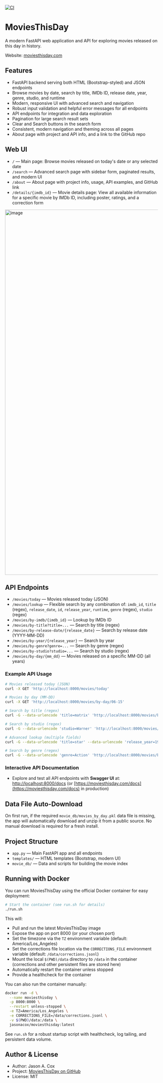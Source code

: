 [![CI](https://github.com/jasonacox/MoviesThisDay/actions/workflows/python-app.yml/badge.svg?branch=main)](https://github.com/jasonacox/MoviesThisDay/actions/workflows/python-app.yml)

# MoviesThisDay

A modern FastAPI web application and API for exploring movies released on this day in history.

Website: [moviesthisday.com](https://moviesthisday.com)

## Features
- FastAPI backend serving both HTML (Bootstrap-styled) and JSON endpoints
- Browse movies by date, search by title, IMDb ID, release date, year, genre, studio, and runtime
- Modern, responsive UI with advanced search and navigation
- Robust input validation and helpful error messages for all endpoints
- API endpoints for integration and data exploration
- Pagination for large search result sets
- Clear and Search buttons in the search form
- Consistent, modern navigation and theming across all pages
- About page with project and API info, and a link to the GitHub repo

## Web UI
- `/` — Main page: Browse movies released on today's date or any selected date
- `/search` — Advanced search page with sidebar form, paginated results, and modern UI
- `/about` — About page with project info, usage, API examples, and GitHub link
- `/details/{imdb_id}` — Movie details page: View all available information for a specific movie by IMDb ID, including poster, ratings, and a correction form

<img width="1199" alt="image" src="https://github.com/user-attachments/assets/5d2a8d0a-95e0-4939-8b3d-c80195dad3a0" />

## API Endpoints
- `/movies/today` — Movies released today (JSON)
- `/movies/lookup` — Flexible search by any combination of: `imdb_id`, `title` (regex), `release_date`, `id`, `release_year`, `runtime`, `genre` (regex), `studio` (regex)
- `/movies/by-imdb/{imdb_id}` — Lookup by IMDb ID
- `/movies/by-title?title=...` — Search by title (regex)
- `/movies/by-release-date/{release_date}` — Search by release date (YYYY-MM-DD)
- `/movies/by-year/{release_year}` — Search by year
- `/movies/by-genre?genre=...` — Search by genre (regex)
- `/movies/by-studio?studio=...` — Search by studio (regex)
- `/movies/by-day/{mm_dd}` — Movies released on a specific MM-DD (all years)

### Example API Usage

```sh
# Movies released today (JSON)
curl -X GET 'http://localhost:8000/movies/today'

# Movies by day (MM-DD)
curl -X GET 'http://localhost:8000/movies/by-day/06-15'

# Search by title (regex)
curl -G --data-urlencode 'title=matrix' 'http://localhost:8000/movies/by-title'

# Search by studio (regex)
curl -G --data-urlencode 'studio=Warner' 'http://localhost:8000/movies/by-studio'

# Advanced lookup (multiple fields)
curl -G --data-urlencode 'title=star' --data-urlencode 'release_year=1977' 'http://localhost:8000/movies/lookup'

# Search by genre (regex)
curl -G --data-urlencode 'genre=Action' 'http://localhost:8000/movies/by-genre'
```

### Interactive API Documentation

- Explore and test all API endpoints with **Swagger UI** at: [http://localhost:8000/docs](http://localhost:8000/docs) (or [https://moviesthisday.com/docs](https://moviesthisday.com/docs) in production)

## Data File Auto-Download

On first run, if the required `movie_db/movies_by_day.pkl` data file is missing, the app will automatically download and unzip it from a public source. No manual download is required for a fresh install.

## Project Structure
- `app.py` — Main FastAPI app and all endpoints
- `templates/` — HTML templates (Bootstrap, modern UI)
- `movie_db/` — Data and scripts for building the movie index

## Running with Docker

You can run MoviesThisDay using the official Docker container for easy deployment:

```sh
# Start the container (see run.sh for details)
./run.sh
```

This will:
- Pull and run the latest MoviesThisDay image
- Expose the app on port 8000 (or your chosen port)
- Set the timezone via the `TZ` environment variable (default: America/Los_Angeles)
- Set the corrections file location via the `CORRECTIONS_FILE` environment variable (default: `/data/corrections.jsonl`)
- Mount the local `$(PWD)/data` directory to `/data` in the container (corrections and other persistent files are stored here)
- Automatically restart the container unless stopped
- Provide a healthcheck for the container

You can also run the container manually:

```sh
docker run -d \
  --name moviesthisday \
  -p 8000:8000 \
  --restart unless-stopped \
  -e TZ=America/Los_Angeles \
  -e CORRECTIONS_FILE=/data/corrections.jsonl \
  -v $(PWD)/data:/data \
  jasonacox/moviesthisday:latest
```

See `run.sh` for a robust startup script with healthcheck, log tailing, and persistent data volume.

## Author & License
- Author: Jason A. Cox
- Project: [MoviesThisDay on GitHub](https://github.com/jasonacox/MoviesThisDay)
- License: MIT
